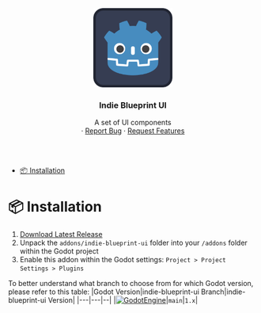 <div align="center">
	<img src="icon.svg" alt="Logo" width="160" height="160">

<h3 align="center">Indie Blueprint UI</h3>

  <p align="center">
	A set of UI components
	<br />
	·
	<a href="https://github.com/ninetailsrabbit/indie-blueprint-ui/issues/new?assignees=ninetailsrabbit&labels=%F0%9F%90%9B+bug&projects=&template=bug_report.md&title=">Report Bug</a>
	·
	<a href="https://github.com/ninetailsrabbit/indie-blueprint-ui/issues/new?assignees=ninetailsrabbit&labels=%E2%AD%90+feature&projects=&template=feature_request.md&title=">Request Features</a>
  </p>
</div>

<br>
<br>

- [📦 Installation](#-installation)

# 📦 Installation

1. [Download Latest Release](https://github.com/ninetailsrabbit/indie-blueprint-ui/releases/latest)
2. Unpack the `addons/indie-blueprint-ui` folder into your `/addons` folder within the Godot project
3. Enable this addon within the Godot settings: `Project > Project Settings > Plugins`

To better understand what branch to choose from for which Godot version, please refer to this table:
|Godot Version|indie-blueprint-ui Branch|indie-blueprint-ui Version|
|---|---|--|
|[![GodotEngine](https://img.shields.io/badge/Godot_4.4.x_stable-blue?logo=godotengine&logoColor=white)](https://godotengine.org/)|`main`|`1.x`|
